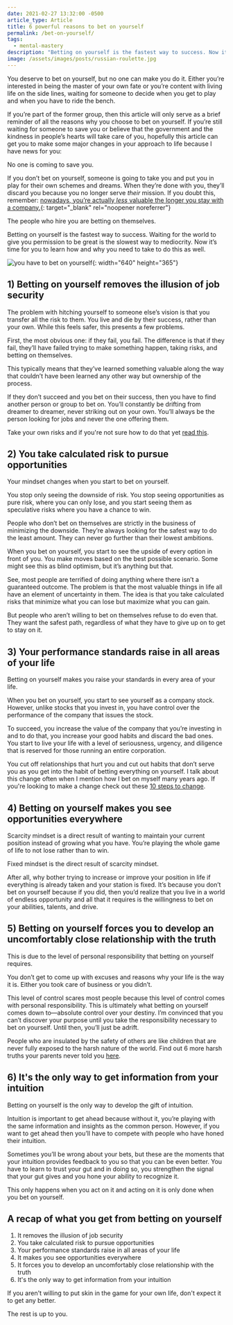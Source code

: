 ```yaml
---
date: 2021-02-27 13:32:00 -0500
article_type: Article
title: 6 powerful reasons to bet on yourself
permalink: /bet-on-yourself/
tags:
  - mental-mastery
description: "Betting on yourself is the fastest way to success. Now it’s time for you to learn how and why you need to\_do this as well."
image: /assets/images/posts/russian-roulette.jpg
---
```

You deserve to bet on yourself, but no one can make you do it. Either you’re interested in being the master of your own fate or you’re content with living life on the side lines, waiting for someone to decide when you get to play and when you have to ride the bench.

If you’re part of the former group, then this article will only serve as a brief reminder of all the reasons why you choose to bet on yourself. If you’re still waiting for someone to save you or believe that the government and the kindness in people’s hearts will take care of you, hopefully this article can get you to make some major changes in your approach to life because I have news for you:

No one is coming to save you.

If you don’t bet on yourself, someone is going to take you and put you in play for their own schemes and dreams. When they’re done with you, they’ll discard you because you no longer serve *their* mission. If you doubt this, remember: [nowadays, you’re actually *less* valuable the longer you stay with a company.](https://www.linkedin.com/pulse/career-risks-staying-too-long-one-company-mike-adamo/){: target="_blank" rel="noopener noreferrer"}

The people who hire you are betting on themselves.

Betting on yourself is the fastest way to success. Waiting for the world to give you permission to be great is the slowest way to mediocrity. Now it’s time for you to learn how and why you need to take to do this as well.

![you have to bet on yourself](/assets/images/posts/2021/betterondice.png "you have to bet on yourself"){: width="640" height="365"}

## 1) Betting on yourself removes the illusion of job security

The problem with hitching yourself to someone else’s vision is that you transfer all the risk to them. You live and die by their success, rather than your own. While this feels safer, this presents a few problems.

First, the most obvious one: if they fail, you fail. The difference is that if they fail, they’ll have failed trying to make something happen, taking risks, and betting on themselves.

This typically means that they’ve learned something valuable along the way that couldn’t have been learned any other way but ownership of the process.

If they don’t succeed and you bet on their success, then you have to find another person or group to bet on. You’ll constantly be drifting from dreamer to dreamer, never striking out on your own. You’ll always be the person looking for jobs and never the one offering them.

Take your own risks and if you're not sure how to do that yet [read this](https://edlatimore.com/risk-taking).

## 2) You take calculated risk to pursue opportunities

Your mindset changes when you start to bet on yourself.

You stop only seeing the downside of risk. You stop seeing opportunities as pure risk, where you can only lose, and you start seeing them as speculative risks where you have a chance to win.

People who don’t bet on themselves are strictly in the business of minimizing the downside. They’re always looking for the safest way to do the least amount. They can never go further than their lowest ambitions.

When you bet on yourself, you start to see the upside of every option in front of you. You make moves based on the best possible scenario. Some might see this as blind optimism, but it’s anything but that.

See, most people are terrified of doing anything where there isn’t a guaranteed outcome. The problem is that the most valuable things in life all have an element of uncertainty in them. The idea is that you take calculated risks that minimize what you can lose but maximize what you can gain.

But people who aren’t willing to bet on themselves refuse to do even that. They want the safest path, regardless of what they have to give up on to get to stay on it.

## 3) Your performance standards raise in all areas of your life

Betting on yourself makes you raise your standards in every area of your life.

When you bet on yourself, you start to see yourself as a company stock. However, unlike stocks that you invest in, you have control over the performance of the company that issues the stock.

To succeed, you increase the value of the company that you’re investing in and to do that, you increase your good habits and discard the bad ones. You start to live your life with a level of seriousness, urgency, and diligence that is reserved for those running an entire corporation.

You cut off relationships that hurt you and cut out habits that don’t serve you as you get into the habit of betting everything on yourself. I talk about this change often when I mention how I bet on myself many years ago. If you're looking to make a change check out these [10 steps to change](/change-your-life/).

## 4) Betting on yourself makes you see opportunities everywhere

Scarcity mindset is a direct result of wanting to maintain your current position instead of growing what you have. You’re playing the whole game of life to not lose rather than to win.

Fixed mindset is the direct result of scarcity mindset.

After all, why bother trying to increase or improve your position in life if everything is already taken and your station is fixed. It’s because you don’t bet on yourself because if you did, then you’d realize that you live in a world of endless opportunity and all that it requires is the willingness to bet on your abilities, talents, and drive.

## 5) Betting on yourself forces you to develop an uncomfortably close relationship with the truth

This is due to the level of personal responsibility that betting on yourself requires.

You don’t get to come up with excuses and reasons why your life is the way it is. Either you took care of business or you didn’t.

This level of control scares most people because this level of control comes with personal responsibility. This is ultimately what betting on yourself comes down to—absolute control over your destiny. I’m convinced that you can’t discover your purpose until you take the responsibility necessary to bet on yourself. Until then, you’ll just be adrift.

People who are insulated by the safety of others are like children that are never fully exposed to the harsh nature of the world. Find out 6 more harsh truths your parents never told you [here](https://edlatimore.com/harsh-truths/).

## 6) It's the only way to get information from your intuition

Betting on yourself is the only way to develop the gift of intuition.

Intuition is important to get ahead because without it, you’re playing with the same information and insights as the common person. However, if you want to get ahead then you’ll have to compete with people who have honed their intuition.

Sometimes you’ll be wrong about your bets, but these are the moments that your intuition provides feedback to you so that you can be even better. You have to learn to trust your gut and in doing so, you strengthen the signal that your gut gives and you hone your ability to recognize it.

This only happens when you act on it and acting on it is only done when you bet on yourself.

## A recap of what you get from betting on yourself

1. It removes the illusion of job security
2. You take calculated risk to pursue opportunities
3. Your performance standards raise in all areas of your life
4. It makes you see opportunities everywhere
5. It forces you to develop an uncomfortably close relationship with the truth
6. It's the only way to get information from your intuition

If you aren't willing to put skin in the game for your own life, don't expect it to get any better.

The rest is up to you.
